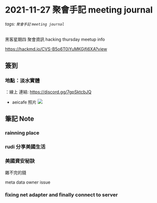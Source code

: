 # 2021-11-27 聚會手記 meeting journal
###### tags: `聚會手記`  `meeting journal`


黑客星期四 聚會資訊
hacking thursday meetup info

https://hackmd.io/CVS-B5o6T0iYuMKGjfi6XA?view

## 簽到
### 地點：淡水實體

：線上
連結: https://discord.gg/7gpSktcbJQ
* aeicafe 照片
![](https://i.imgur.com/1whkSOY.jpg)

## 筆記 Note

### rainning place

### rudi 分享美國生活

### 美國資安秘訣
雜不完的錢

meta data owner issue
### fixing net adapter and finally connect to server
